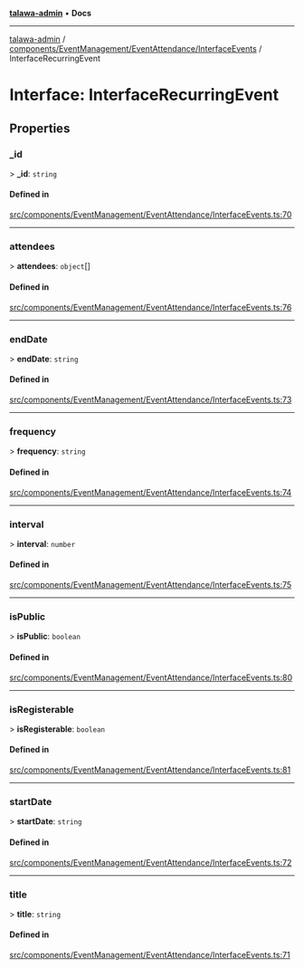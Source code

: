[**talawa-admin**](../../../../../README.md) • **Docs**

***

[talawa-admin](../../../../../modules.md) / [components/EventManagement/EventAttendance/InterfaceEvents](../README.md) / InterfaceRecurringEvent

# Interface: InterfaceRecurringEvent

## Properties

### \_id

\> **\_id**: `string`

#### Defined in

[src/components/EventManagement/EventAttendance/InterfaceEvents.ts:70](https://github.com/PalisadoesFoundation/talawa-admin/blob/4bef0939e3fab4672bfd3599312195b8557e01a3/src/components/EventManagement/EventAttendance/InterfaceEvents.ts#L70)

***

### attendees

\> **attendees**: `object`[]

#### Defined in

[src/components/EventManagement/EventAttendance/InterfaceEvents.ts:76](https://github.com/PalisadoesFoundation/talawa-admin/blob/4bef0939e3fab4672bfd3599312195b8557e01a3/src/components/EventManagement/EventAttendance/InterfaceEvents.ts#L76)

***

### endDate

\> **endDate**: `string`

#### Defined in

[src/components/EventManagement/EventAttendance/InterfaceEvents.ts:73](https://github.com/PalisadoesFoundation/talawa-admin/blob/4bef0939e3fab4672bfd3599312195b8557e01a3/src/components/EventManagement/EventAttendance/InterfaceEvents.ts#L73)

***

### frequency

\> **frequency**: `string`

#### Defined in

[src/components/EventManagement/EventAttendance/InterfaceEvents.ts:74](https://github.com/PalisadoesFoundation/talawa-admin/blob/4bef0939e3fab4672bfd3599312195b8557e01a3/src/components/EventManagement/EventAttendance/InterfaceEvents.ts#L74)

***

### interval

\> **interval**: `number`

#### Defined in

[src/components/EventManagement/EventAttendance/InterfaceEvents.ts:75](https://github.com/PalisadoesFoundation/talawa-admin/blob/4bef0939e3fab4672bfd3599312195b8557e01a3/src/components/EventManagement/EventAttendance/InterfaceEvents.ts#L75)

***

### isPublic

\> **isPublic**: `boolean`

#### Defined in

[src/components/EventManagement/EventAttendance/InterfaceEvents.ts:80](https://github.com/PalisadoesFoundation/talawa-admin/blob/4bef0939e3fab4672bfd3599312195b8557e01a3/src/components/EventManagement/EventAttendance/InterfaceEvents.ts#L80)

***

### isRegisterable

\> **isRegisterable**: `boolean`

#### Defined in

[src/components/EventManagement/EventAttendance/InterfaceEvents.ts:81](https://github.com/PalisadoesFoundation/talawa-admin/blob/4bef0939e3fab4672bfd3599312195b8557e01a3/src/components/EventManagement/EventAttendance/InterfaceEvents.ts#L81)

***

### startDate

\> **startDate**: `string`

#### Defined in

[src/components/EventManagement/EventAttendance/InterfaceEvents.ts:72](https://github.com/PalisadoesFoundation/talawa-admin/blob/4bef0939e3fab4672bfd3599312195b8557e01a3/src/components/EventManagement/EventAttendance/InterfaceEvents.ts#L72)

***

### title

\> **title**: `string`

#### Defined in

[src/components/EventManagement/EventAttendance/InterfaceEvents.ts:71](https://github.com/PalisadoesFoundation/talawa-admin/blob/4bef0939e3fab4672bfd3599312195b8557e01a3/src/components/EventManagement/EventAttendance/InterfaceEvents.ts#L71)
